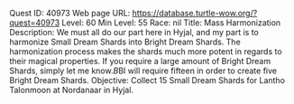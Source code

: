 Quest ID: 40973
Web page URL: https://database.turtle-wow.org/?quest=40973
Level: 60
Min Level: 55
Race: nil
Title: Mass Harmonization
Description: We must all do our part here in Hyjal, and my part is to harmonize Small Dream Shards into Bright Dream Shards. The harmonization process makes the shards much more potent in regards to their magical properties. If you require a large amount of Bright Dream Shards, simply let me know.$B$BI will require fifteen in order to create five Bright Dream Shards.
Objective: Collect 15 Small Dream Shards for Lantho Talonmoon at Nordanaar in Hyjal.
